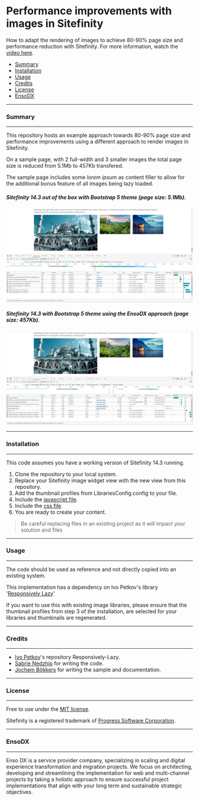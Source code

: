 # Performance improvements with images in Sitefinity
How to adapt the rendering of images to achieve 80-90% page size and performance reduction with Sitefinity. For more information, watch the [video here](https://www.instagram.com/reel/CkvMdDxgLza/?utm_source=github).


- [Summary](#Summary)
- [Installation](#Installation)
- [Usage](#Usage)
- [Credits](#Credits)
- [License](#License)
- [EnsoDX](#EnsoDX)

---
### Summary
---
This repository hosts an example approach towards 80-90% page size and performance improvements using a different approach to render images in Sitefinity.

On a sample page, with 2 full-width and 3 smaller images the total page size is reduced from 5.1Mb to 457Kb transfered.

The sample page includes some _lorem ipsum_ as content filler to allow for the additional bonus feature of all images being lazy loaded.

##### __Sitefinity 14.3 out of the box with Bootstrap 5 theme (page size: 5.1Mb).__
![alt text](https://raw.githubusercontent.com/ensodx/ensodx/8b7e331d37f1c96c588d6dc9327d622a58abc3df/assets/performance-improvements-with-images-in-sitefinity/screenshot-sitefinity-otb.png)

##### __Sitefinity 14.3 with Bootstrap 5 theme using the EnsoDX approach (page size: 457Kb).__
![alt text](https://raw.githubusercontent.com/ensodx/ensodx/8b7e331d37f1c96c588d6dc9327d622a58abc3df/assets/performance-improvements-with-images-in-sitefinity/screenshot-sitefinity-ensodx.png)


---
### Installation
---
This code assumes you have a working version of Sitefinity 14.3 running.

1. Clone the repository to your local system.
2. Replace your Sitefinity image widget view with the new view from this repository.
3. Add the thumbnail profiles from LibrariesConfig.config to your file.
3. Include the [javascript file](https://github.com/ivopetkov/responsively-lazy).
4. Include the [css file](https://github.com/ivopetkov/responsively-lazy).
5. You are ready to create your content.

> Be careful replacing files in an existing project as it will impact your solution and files

---
### Usage
---
The code should be used as reference and not directly copied into an existing system.

This implementation has a dependency on Ivo Petkov's library '[Responsively Lazy](https://github.com/ivopetkov/responsively-lazy)'

If you want to use this with existing image libraries, please ensure that the thumbnail profiles from step 3 of the installation, are selected for your libraries and thumbnails are regenerated.


---
### Credits
---
- [Ivo Petkov](https://github.com/ivopetkov/responsively-lazy)'s repository Responsively-Lazy.
- [Sabrie Nedzhip](https://www.linkedin.com/in/sabrie-nedzhip/) for writing the code.
- [Jochem Bökkers](https://www.linkedin.com/in/jbokkers/) for writing the sample and documentation.

---
### License
---
Free to use under the [MIT license](http://opensource.org/licenses/MIT).

Sitefinity is a registered trademark of [Progress Software Corporation](https://www.progress.com/sitefinity-cms).


---
### EnsoDX
---
Enso DX is a service provider company, specializing in scaling and digital experience transformation and migration projects. We focus on architecting, developing and streamlining the implementation for web and multi-channel projects by taking a holistic approach to ensure successful project implementations that align with your long term and sustainable strategic objectives.
